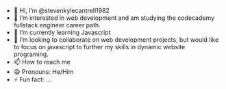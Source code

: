 - 👋 Hi, I’m @stevenkylecantrell1982
- 👀 I’m interested in web development and am studying the codecademy fullstack engineer career path.
- 🌱 I’m currently learning Javascript 
- 💞️ I’m looking to collaborate on web development projects, but would like to focus on javascript to further my skills in dynamic website programing.
- 📫 How to reach me 
- 😄 Pronouns: He/Him
- ⚡ Fun fact: ...

<!---
stevenkylecantrell1982/stevenkylecantrell1982 is a ✨ special ✨ repository because its `README.md` (this file) appears on your GitHub profile.
You can click the Preview link to take a look at your changes.
--->
